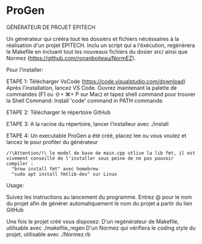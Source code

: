 # ProGen
GÉNÉRATEUR DE PROJET EPITECH

Un générateur qui crééra tout les dossiers et fichiers nécéssaires à la réalisation d'un projet EPITECH.
Inclu un script qui a l'éxécution, regénèrera le Makefile en incluant tout les nouveaux fichiers du dosier src/
ainsi que Normez (https://github.com/ronanboiteau/NormEZ).

Pour l'installer:

  ETAPE 1:
    Télécharger VsCode (https://code.visualstudio.com/download)
    Après l'installation, lancez VS Code. Ouvrez maintenant la palette de commandes (F1 ou ⇧+ ⌘+ P sur Mac) et tapez shell command pour trouver la Shell Command:     Install 'code' command in PATH commande.

  ETAPE 2:
    Télécharger le répertoire GitHub

  ETAPE 3:
    A la racine du répertoire, lancer l'installeur avec ./install

  ETAPE 4:
    Un executable ProGen a été créé, placez lee ou vous voulez et lancez le pour profiter du générateur
    
    /!\Attention/!\ le model de base de main.cpp utlise la lib fmt, il est vivement conseillé de l'installer sous peine de ne pas pouvoir compiler : 
      "brew install fmt" avec homebrew
      "sudo apt install fmtlib-dev" sur Linux
  
Usage:

  Suivez les instructions au lancement du programme.
  Entrez @ pour le nom du projet afin de générer automatiquement le nom du projet a partir du lien GitHub
  
  Une fois le projet créé vous disposez:
    D'un regénérateur de Makefile, utilisable avec ./makefile_regen
    D'un Normez qui vérifiera le coding style du projet, utilisable avec ./Normez.rb
